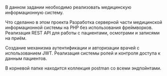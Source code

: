 В данном задании необходимо реализовать медицинскую информационную систему.

Что сделанно в этом проекта Разработка серверной части медицинской информационной системы на PHP без использования фреймворков. Реализация REST API для работы с пациентами, осмотрами и записями на приём.

Создание механизма аутентификации и авторизации врачей с использованием JWT. Реализация системы ролей и контроля доступа к данным пациентов.

В корневой папке находится коллекция postman со всеми эндпойнтами.
